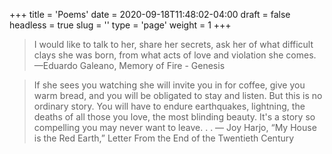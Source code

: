 +++
title = 'Poems'
date = 2020-09-18T11:48:02-04:00
draft = false
headless = true
slug = ''
type = 'page'
weight = 1
+++
> I would like to talk to her, share her secrets, ask her of what
> difficult clays she was born, from what acts of love and violation
> she comes.
> —Eduardo Galeano, Memory of Fire - Genesis
 
> If she sees you watching she will invite you in for coffee, give
> you warm bread, and you will be obligated to stay and listen.
> But this is no ordinary story. You will have to endure earthquakes, 
> lightning, the deaths of all those you love, the most blinding 
> beauty. It's a story so compelling you may never want to leave. . .
> — Joy Harjo, “My House is the Red Earth,” Letter From the End of the Twentieth Century
